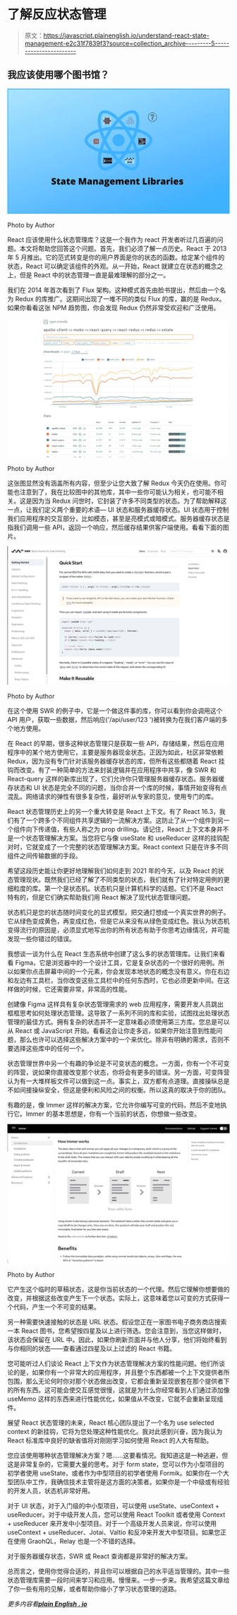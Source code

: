 # 了解反应状态管理

> 原文：<https://javascript.plainenglish.io/understand-react-state-management-e2c31f7839f3?source=collection_archive---------5----------------------->

## 我应该使用哪个图书馆？

![](img/d691baaeb00a7c7e3b4e0d98865d01c8.png)

Photo by Author

React 应该使用什么状态管理库？这是一个我作为 react 开发者听过几百遍的问题。本文将帮助您回答这个问题。首先，我们必须了解一点历史。React 于 2013 年 5 月推出。它的范式转变是你的用户界面是你的状态的函数。给定某个组件的状态，React 可以确定该组件的外观。从一开始，React 就建立在状态的概念之上，但是 React 中的状态管理一直是最难理解的部分之一。

我们在 2014 年首次看到了 Flux 架构。这种模式首先由脸书提出，然后由一个名为 Redux 的库推广。这期间出现了一堆不同的类似 Flux 的库，赢的是 Redux。如果你看看这张 NPM 趋势图，你会发现 Redux 仍然非常受欢迎和广泛使用。

![](img/1cf5b04798a0a6aadfeb5564bcfbb325.png)

Photo by Author

这张图显然没有涵盖所有内容，但至少让您大致了解 Redux 今天仍在使用。你可能也注意到了，我在比较图中的其他库，其中一些你可能认为相关，也可能不相关。这是因为当 Redux 问世时，它封装了许多不同类型的状态。为了帮助解释这一点，让我们定义两个重要的术语— UI 状态和服务器缓存状态。UI 状态用于控制我们应用程序的交互部分，比如模态，甚至是亮模式或暗模式。服务器缓存状态是指我们调用一些 API，返回一个响应，然后缓存结果供客户端使用。看看下面的图片。

![](img/8931ba22d5b4c9f32a05ea3d7400356a.png)

Photo by Author

在这个使用 SWR 的例子中，它是一个做这件事的库，你可以看到你会调用这个 API 用户，获取一些数据，然后响应('/api/user/123 ')被转换为在我们客户端的多个地方使用。

在 React 的早期，很多这种状态管理只是获取一些 API，存储结果，然后在应用程序中的某个地方使用它，主要是服务器现金状态。正因为如此，社区非常依赖 Redux，因为没有专门针对该服务器缓存状态的库，但所有这些都随着 React 挂钩而改变。有了一种简单的方法来封装逻辑并在应用程序中共享，像 SWR 和 React-query 这样的新库出现了，它们允许你只管理服务器缓存状态。服务器缓存状态和 UI 状态是完全不同的问题，当你合并一个库的时候，事情开始变得有点混乱。网络请求的弹性有很多复杂性，最好听从专家的意见，使用专门的库。

React 状态管理历史上的另一个重大转变是 React 上下文。有了 React 16.3，我们有了一个跨多个不同组件共享逻辑的一流解决方案。这防止了从一个组件到另一个组件向下传递值，有些人称之为 prop drilling。请记住，React 上下文本身并不是一个状态管理解决方案。当您将它与像 useState 和 useReducer 这样的挂钩配对时，它就变成了一个完整的状态管理解决方案。React context 只是在许多不同组件之间传输数据的手段。

希望这段历史能让你更好地理解我们如何走到 2021 年的今天，以及 React 的状态管理现状。既然我们已经了解了不同类型的状态，我们就有了针对特定用例的更细粒度的库。第一个是状态机。状态机只是计算机科学的话题。它们不是 React 特有的，但是它们确实帮助我们用 React 解决了现代状态管理问题。

状态机只是您的状态随时间变化的显式模型。把交通灯想成一个真实世界的例子。它从绿色变成黄色，再变成红色，但是它从来没有从绿色变成红色。我认为状态机变得流行的原因是，必须显式地写出你的所有状态有助于你思考边缘情况，并可能发现一些你错过的错误。

我想谈一谈为什么在 React 生态系统中创建了这么多的状态管理库。让我们来看看 Figma，它是浏览器中的一个设计工具，它是复杂状态的一个很好的用例。所以如果你点击屏幕中间的一个元素，你会发现本地状态的概念没有意义。你在右边和左边有工具栏，当你改变这些工具栏中的任何东西时，它也必须更新中间。在这样做的时候，它还需要非常，非常高的性能。

创建像 Figma 这样具有复杂状态管理需求的 web 应用程序，需要开发人员跳出框框思考如何处理状态管理。这导致了一系列不同的库和实验，试图找出处理状态管理的最佳方式。拥有复杂的状态并不一定意味着必须使用第三方库。您总是可以从 React 或 JavaScript 开始。看看这会让你走多远，如果你开始注意到性能问题，那么也许可以选择这些解决方案中的一个来优化。除非有明确的需求，否则不要选择这些库中的任何一个。

状态管理世界中另一个有趣的争论是不可变状态的概念。一方面，你有一个不可变的阵营，说如果你直接改变那个状态，你将会有更多的错误。另一方面，可变阵营认为有一大堆样板文件可以做到这一点。事实上，双方都有点道理。直接操纵总是不如间接操纵安全，但这是便利和风险之间的权衡。所以这真的取决于你的团队。

有趣的是，像 Immer 这样的解决方案，它允许你编写可变的代码，然后不变地执行它。Immer 的基本思想是，你有一个当前的状态，你想做一些改变。

![](img/f005ab4de0a6538275eda52a1051a06c.png)

Photo by Author

它产生这个临时的草稿状态，这是你当前状态的一个代理。然后它理解你想要做的改变，并根据这些改变产生下一个状态。实际上，这意味着您以可变的方式获得一个代码，产生一个不可变的结果。

另一种需要快速接触的状态是 URL 状态。假设您正在一家图书电子商务商店搜索一本 React 图书，您希望按四星及以上进行筛选。您会注意到，当您这样做时，该状态会保留在 URL 中。因此，如果你刷新页面并与他人分享，他们将始终看到与你相同的状态——查看通过四星及以上过滤的 React 书籍。

您可能听过人们谈论 React 上下文作为状态管理解决方案的性能问题。他们所谈论的是，如果你有一个非常大的应用程序，并且整个东西都被一个上下文提供者所包围，那么无论何时你对那个状态做出改变，它都会重新呈现嵌套在那个提供者下的所有东西。这可能会使交互感觉很慢，这就是为什么你经常看到人们通过添加像 useMemo 这样的东西来进行性能优化，如果值从不改变，它就不会重新呈现组件。

展望 React 状态管理的未来，React 核心团队提出了一个名为 use selected context 的新挂钩，它将为您处理这种性能优化。我对此感到兴奋，因为我认为 React 标准库中良好的缺省值将对刚刚学习如何使用 React 的人大有帮助。

您应该使用哪种状态管理解决方案？嗯……这要看情况。我知道这是一种逃避，但这是非常复杂的，它需要大量的思考。对于 form state，您可以作为小型项目的初学者使用 useState，或者作为中型项目的初学者使用 Formik。如果你在一个大型团队中工作，我确信技术主管将是这方面的决策者。如果你是一个中级或有经验的开发人员，状态机非常好用。

对于 UI 状态，对于入门级的中小型项目，可以使用 useState、useContext + useReducer。对于中级开发人员，您可以使用 React Toolkit 或者使用 Context + useReducer 来开发中小型项目。对于一个高级开发人员来说，你可以使用 useContext + useReducer、Jotai、Valtio 和反冲来开发大中型项目。如果您正在使用 GraohQL，Relay 也是一个不错的选择。

对于服务器缓存状态，SWR 或 React 查询都是非常好的解决方案。

总而言之，使用你觉得合适的，并且你可以根据自己的水平适当管理的。其中一些状态管理库需要一段时间来学习和应用。慢慢来。一步一步来。我希望这篇文章给了你一些有用的见解，或者帮助你缩小了学习状态管理的道路。

*更多内容看*[***plain English . io***](http://plainenglish.io/)